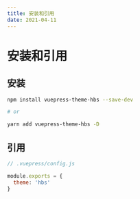 ```yaml
---
title: 安装和引用
date: 2021-04-11
---
```


# 安装和引用

## 安装

``` sh
npm install vuepress-theme-hbs --save-dev

# or

yarn add vuepress-theme-hbs -D
```

## 引用

``` js
// .vuepress/config.js

module.exports = {
  theme: 'hbs'
}  
```
